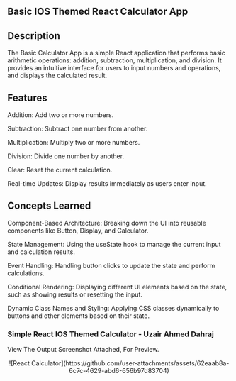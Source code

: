 ## Basic IOS Themed React Calculator App

## Description
The Basic Calculator App is a simple React application that performs basic arithmetic operations: addition, subtraction, multiplication, and division. It provides an intuitive interface for users to input numbers and operations, and displays the calculated result.

## Features
Addition: Add two or more numbers.

Subtraction: Subtract one number from another.

Multiplication: Multiply two or more numbers.

Division: Divide one number by another.

Clear: Reset the current calculation.

Real-time Updates: Display results immediately as users enter input.

## Concepts Learned
Component-Based Architecture: Breaking down the UI into reusable components like Button, Display, and Calculator.

State Management: Using the useState hook to manage the current input and calculation results.

Event Handling: Handling button clicks to update the state and perform calculations.

Conditional Rendering: Displaying different UI elements based on the state, such as showing results or resetting the input.

Dynamic Class Names and Styling: Applying CSS classes dynamically to buttons and other elements based on their state.

### Simple React IOS Themed Calculator - Uzair Ahmed Dahraj
View The Output Screenshot Attached, For Preview. 

<p align=center>
![React Calculator](https://github.com/user-attachments/assets/62eaab8a-6c7c-4629-abd6-656b97d83704)
</p>

